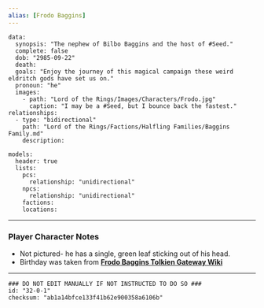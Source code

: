 ```yaml
---
alias: [Frodo Baggins]
---
```

```RpgManagerData
data: 
  synopsis: "The nephew of Bilbo Baggins and the host of #Seed."
  complete: false
  dob: "2985-09-22"
  death: 
  goals: "Enjoy the journey of this magical campaign these weird eldritch gods have set us on."
  pronoun: "he"
  images: 
    - path: "Lord of the Rings/Images/Characters/Frodo.jpg"
      caption: "I may be a #Seed, but I bounce back the fastest."
relationships: 
  - type: "bidirectional"
    path: "Lord of the Rings/Factions/Halfling Families/Baggins Family.md"
    description: 
```
```RpgManager
models: 
  header: true
  lists: 
    pcs: 
      relationship: "unidirectional"
    npcs: 
      relationship: "unidirectional"
    factions: 
    locations: 
```
---
### Player Character Notes
 - Not pictured- he has a single, green leaf sticking out of his head.
 - Birthday was taken from [**Frodo Baggins Tolkien Gateway Wiki**](https://tolkiengateway.net/wiki/Frodo_Baggins)

---
```RpgManagerID
### DO NOT EDIT MANUALLY IF NOT INSTRUCTED TO DO SO ###
id: "32-0-1"
checksum: "ab1a14bfce133f41b62e900358a6106b"
```
